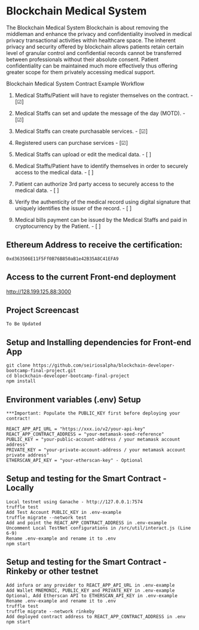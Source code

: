 # Blockchain Medical System

The Blockchain Medical System Blockchain is about removing the middleman and enhance the privacy and confidentiality involved in medical privacy transactional activities within healthcare space. The inherent privacy and security offered by blockchain allows patients retain certain level of granular control and confidential records cannot be transferred between professionals without their absolute consent. Patient confidentiality can be maintained much more effectively thus offering greater scope for them privately accessing medical support.

Blockchain Medical System Contract Example Workflow

1. Medical Staffs/Patient will have to register themselves on the contract. - [&#9745;]

2. Medical Staffs can set and update the message of the day (MOTD). - [&#9745;]

3. Medical Staffs can create purchasable services. - [&#9745;]

4. Registered users can purchase services - [&#9745;]

5. Medical Staffs can upload or edit the medical data. - [ ]

6. Medical Staffs/Patient have to identify themselves in order to securely access to the medical data. - [ ]

7. Patient can authorize 3rd party access to securely access to the medical data. - [ ]

8. Verify the authenticity of the medical record using digital signature that uniquely identifies the issuer of the record. - [ ]

9. Medical bills payment can be issued by the Medical Staffs and paid in cryptocurrency by the Patient. - [ ]

## Ethereum Address to receive the certification:

`0xd363506E11F5Ff0B76B850aB1e42B35A8C41EFA9`

## Access to the current Front-end deployment

http://128.199.125.88:3000

## Project Screencast

`To Be Updated`

## Setup and Installing dependencies for Front-end App

```
git clone https://github.com/seiriosalpha/blockchain-developer-bootcamp-final-project.git
cd blockchain-developer-bootcamp-final-project
npm install
```

## Environment variables (.env) Setup

```
***Important: Populate the PUBLIC_KEY first before deploying your contract!

REACT_APP_API_URL = "https://xxx.io/v2/your-api-key"
REACT_APP_CONTRACT_ADDRESS = "your-metamask-seed-reference"
PUBLIC_KEY = "your-public-account-address / your metamask account address"
PRIVATE_KEY = "your-private-account-address / your metamask account private address"
ETHERSCAN_API_KEY = "your-etherscan-key" - Optional
```

## Setup and testing for the Smart Contract - Locally

```
Local testnet using Ganache - http://127.0.0.1:7574
truffle test
Add Test Account PUBLIC_KEY in .env-example
truffle migrate --network test
Add and point the REACT_APP_CONTRACT_ADDRESS in .env-example
Uncomment Local TestNet configurations in /src/util/interact.js (Line 6-9)
Rename .env-example and rename it to .env
npm start
```

## Setup and testing for the Smart Contract - Rinkeby or other testnet

```
Add infura or any provider to REACT_APP_API_URL in .env-example
Add Wallet MNEMONIC, PUBLIC_KEY and PRIVATE_KEY in .env-example
Optional, Add Etherscan API to ETHERSCAN_API_KEY in .env-example
Rename .env-example and rename it to .env
truffle test
truffle migrate --network rinkeby
Add deployed contract address to REACT_APP_CONTRACT_ADDRESS in .env
npm start
```
